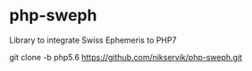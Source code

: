# php-sweph
Library to integrate Swiss Ephemeris to PHP7

git clone -b php5.6 https://github.com/nikservik/php-sweph.git